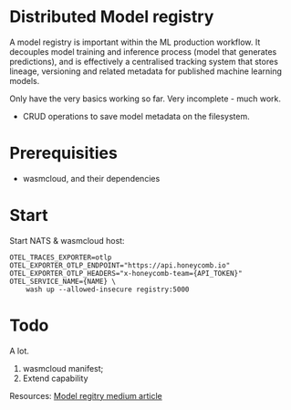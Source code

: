 # Distributed Model registry

A model registry is important within the ML production workflow. It decouples model training and inference process (model that generates predictions), and is effectively a centralised tracking system that stores lineage, versioning and related metadata for published machine learning models.


Only have the very basics working so far. Very incomplete - much work.
- CRUD operations to save model metadata on the filesystem.

# Prerequisities
- wasmcloud, and their dependencies

# Start
Start NATS & wasmcloud host:
```
OTEL_TRACES_EXPORTER=otlp OTEL_EXPORTER_OTLP_ENDPOINT="https://api.honeycomb.io" OTEL_EXPORTER_OTLP_HEADERS="x-honeycomb-team={API_TOKEN}" OTEL_SERVICE_NAME={NAME} \
	wash up --allowed-insecure registry:5000
```

# Todo
A lot.

1. wasmcloud manifest;
2. Extend capability




Resources:
[Model regitry medium article](https://medium.com/opendoor-labs/how-to-build-an-ml-model-registry-a-step-by-step-guide-from-opendoor-engineering-cee36d965937)
